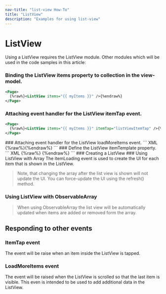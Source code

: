 ```yaml
---
nav-title: "list-view How-To"
title: "ListView"
description: "Examples for using list-view"
---
```

# ListView
Using a ListView requires the ListView module.
<snippet id='article-require-module'/>
Other modules which will be used in the code samples in this article:
<snippet id='article-require-modules'/>
### Binding the ListView items property to collection in the view-model.
``` XML
<Page>
  {%raw%}<ListView items="{{ myItems }}" />{%endraw%}
</Page>
```
### Attaching event handler for the ListView itemTap event.
``` XML
<Page>
  {%raw%}<ListView items="{{ myItems }}" itemTap="listViewItemTap" />{%endraw%}
</Page>
```
<snippet id='article-item-tap'/>
### Attaching event handler for the ListView loadMoreItems event.
``` XML
<Page>
 {%raw%}<ListView items="{{ myItems }}" loadMoreItems="listViewLoadMoreItems" />{%endraw%}
</Page>
```
<snippet id='article-load-items'>
### Define the ListView itemTemplate property.
``` XML
<Page>
 {%raw%}<ListView items="{{ myItems }}">
    <ListView.itemTemplate>
       <Label text="{{ title || 'Downloading...' }}" textWrap="true" class="title" />
    </ListView.itemTemplate>
 </ListView>{%endraw%}
</Page>
```
### Creating a ListView
<snippet id='article-create-listview'/>
### Using ListView with Array
The itemLoading event is used to create the UI for each item that is shown in the ListView.
<snippet id='article-listview-array'/>

> Note, that changing the array after the list view is shown will not update the UI.
You can force-update the UI using the refresh() method.
<snippet id='article-change-refresh-listview'/>

### Using ListView with ObservableArray
<snippet id='article-listview-observablearray'/>

> When using ObservableArray the list view will be automatically updated when items are added or removed form the array.
<snippet id='article-push-in-observablearray'/>

## Responding to other events
### ItemTap event
The event will be raise when an item inside the ListView is tapped.
<snippet id='article-itemtap-event'/>
### LoadMoreItems event
The event will be raised when the ListView is scrolled so that the last item is visible.
This even is intended to be used to add additional data in the ListView.
<snippet id='article-loadmoreitems-event'/>
